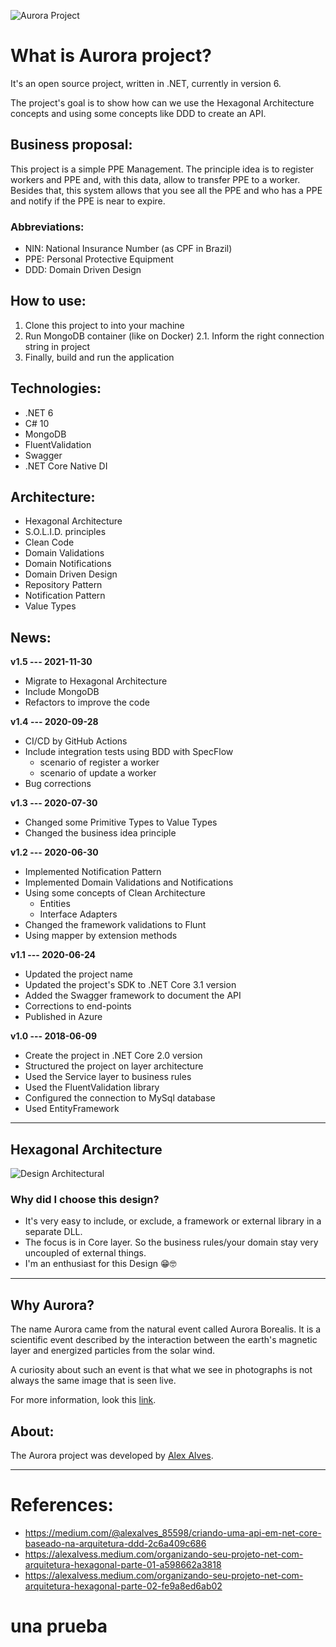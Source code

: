﻿![Aurora Project](./img/logo.png)

# What is Aurora project?
It's an open source project, written in .NET, currently in version 6.

The project's goal is to show how can we use the Hexagonal Architecture concepts and using some concepts like DDD to create an API.

## Business proposal:
This project is a simple PPE Management. The principle idea is to register workers and PPE and, with this data, allow to transfer PPE to a worker.
Besides that, this system allows that you see all the PPE and who has a PPE and notify if the PPE is near to expire.

### Abbreviations:
* NIN: National Insurance Number (as CPF in Brazil)
* PPE: Personal Protective Equipment
* DDD: Domain Driven Design

## How to use:
1. Clone this project to into your machine
2. Run MongoDB container (like on Docker)
    2.1. Inform the right connection string in project
3. Finally, build and run the application

## Technologies:
* .NET 6
* C# 10
* MongoDB
* FluentValidation
* Swagger
* .NET Core Native DI

## Architecture:
* Hexagonal Architecture
* S.O.L.I.D. principles
* Clean Code
* Domain Validations
* Domain Notifications
* Domain Driven Design
* Repository Pattern
* Notification Pattern
* Value Types

## News:
**v1.5 --- 2021-11-30**
* Migrate to Hexagonal Architecture
* Include MongoDB
* Refactors to improve the code

**v1.4 --- 2020-09-28**
* CI/CD by GitHub Actions
* Include integration tests using BDD with SpecFlow
    * scenario of register a worker
    * scenario of update a worker
* Bug corrections

**v1.3 --- 2020-07-30**
* Changed some Primitive Types to Value Types
* Changed the business idea principle

**v1.2 --- 2020-06-30**
* Implemented Notification Pattern
* Implemented Domain Validations and Notifications
* Using some concepts of Clean Architecture
    * Entities
    * Interface Adapters
* Changed the framework validations to Flunt
* Using mapper by extension methods

**v1.1 --- 2020-06-24**
* Updated the project name
* Updated the project's SDK to .NET Core 3.1 version
* Added the Swagger framework to document the API
* Corrections to end-points
* Published in Azure

**v1.0 --- 2018-06-09**
* Create the project in .NET Core 2.0 version
* Structured the project on layer architecture 
* Used the Service layer to business rules
* Used the FluentValidation library
* Configured the connection to MySql database
* Used EntityFramework

---

## Hexagonal Architecture
![Design Architectural](./img/aurora_architecture.png)

### Why did I choose this design?
* It's very easy to include, or exclude, a framework or external library in a separate DLL.
* The focus is in Core layer. So the business rules/your domain stay very uncoupled of external things.
* I'm an enthusiast for this Design 😁🤓


---

## Why Aurora?
The name Aurora came from the natural event called Aurora Borealis. It is a scientific event described by the interaction between the earth's magnetic layer and energized particles from the solar wind.

A curiosity about such an event is that what we see in photographs is not always the same image that is seen live.

For more information, look this [link](https://www.hipercultura.com/fenomenos-naturais/).

## About:
The Aurora project was developed by [Alex Alves](https://www.linkedin.com/in/alexalvess/).

---

# References:
* https://medium.com/@alexalves_85598/criando-uma-api-em-net-core-baseado-na-arquitetura-ddd-2c6a409c686
* https://alexalvess.medium.com/organizando-seu-projeto-net-com-arquitetura-hexagonal-parte-01-a598662a3818
* https://alexalvess.medium.com/organizando-seu-projeto-net-com-arquitetura-hexagonal-parte-02-fe9a8ed6ab02

# una prueba